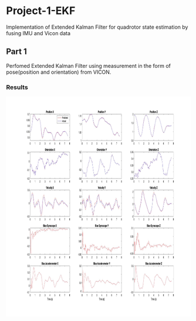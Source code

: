 # Project-1-EKF
Implementation of Extended Kalman Filter for quadrotor state estimation by fusing IMU and Vicon data

## Part 1
Perfomed Extended Kalman Filter using measurement in the form of pose(position and orientation) from VICON.

### Results
<p align = 'center'><img src ='assets/EKF1.jpg' width="1000" height="600" ></p> 
